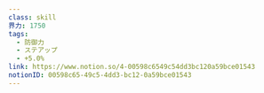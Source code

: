 ```yaml
---
class: skill
界力: 1750
tags:
  - 防御力
  - ステアップ
  - +5.0%
link: https://www.notion.so/4-00598c6549c54dd3bc120a59bce01543
notionID: 00598c65-49c5-4dd3-bc12-0a59bce01543
---
```

